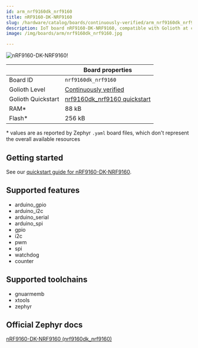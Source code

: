 ```yaml
---
id: arm_nrf9160dk_nrf9160
title: nRF9160-DK-NRF9160
slug: /hardware/catalog/boards/continuously-verified/arm_nrf9160dk_nrf9160
description: IoT board nRF9160-DK-NRF9160, compatible with Golioth at continuously-verified level.
image: /img/boards/arm/nrf9160dk_nrf9160.jpg

---
```


[//]: # (This is an auto-generated file, do not edit! Changes to it will be lost upon re-generation)

![nRF9160-DK-NRF9160!](/img/boards/arm/nrf9160dk_nrf9160.jpg "nRF9160-DK-NRF9160")

|                | Board properties     |
| -------------  | -------------------- |
| Board ID       | `nrf9160dk_nrf9160` |
| Golioth Level  | [Continuously verified](/hardware#continuously-verified-boards) |
| Golioth Quickstart | [nrf9160dk_nrf9160 quickstart](/hardware/nrf91/zephyr-quickstart) || Architecture   | ARM |
| RAM*           | 88 kB |
| Flash*         | 256 kB |

\* values are as reported by Zephyr `.yaml` board files, which don't represent the overall available resources

## Getting started

See our [quickstart guide for nRF9160-DK-NRF9160](/hardware/nrf91/zephyr-quickstart).


## Supported features

* arduino_gpio
* arduino_i2c
* arduino_serial
* arduino_spi
* gpio
* i2c
* pwm
* spi
* watchdog
* counter

## Supported toolchains

* gnuarmemb
* xtools
* zephyr

## Official Zephyr docs

[nRF9160-DK-NRF9160 (nrf9160dk_nrf9160)](https://docs.zephyrproject.org/latest/boards/arm/nrf9160dk_nrf9160/doc/index.html)
